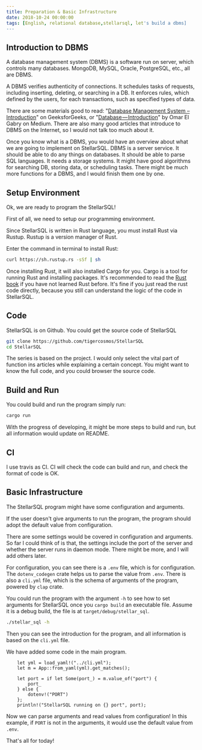 ```yaml
---
title: Preparation & Basic Infrastructure
date: 2018-10-24 00:00:00
tags: [English, relational database,stellarsql, let's build a dbms]
---
```


## Introduction to DBMS

A database management system (DBMS) is a software run on server, which controls many databases. MongoDB, MySQL, Oracle, PostgreSQL, etc., all are DBMS.

A DBMS verifies authenticity of connections. It schedules tasks of requests, including inserting, deleting, or searching in a DB. It enforces rules, which defined by the users, for each transactions, such as specified types of data.

There are some materials good to read: "[Database Management System – Introduction](https://www.geeksforgeeks.org/database-management-system-introduction-set-1/)" on GeeksforGeeks, or "[Database — Introduction](https://medium.com/omarelgabrys-blog/database-introduction-part-1-4844fada1fb0)" by Omar El Gabry on Medium. There are also many good articles that introduce to DBMS on the Internet, so I would not talk too much about it.

Once you know what is a DBMS, you would have an overview about what we are going to implement on StellarSQL. DBMS is a server service. It should be able to do any things on databases. It should be able to parse SQL languages. It needs a storage systems. It might have good algorithms for searching DB, storing data, or scheduling tasks. There might be much more functions for a DBMS, and I would finish them one by one.

## Setup Environment

Ok, we are ready to program the StellarSQL!

First of all, we need to setup our programming environment.

Since StellarSQL is written in Rust language, you must install Rust via Rustup. Rustup is a version manager of Rust.

Enter the command in terminal to install Rust:

```bash
curl https://sh.rustup.rs -sSf | sh
```

Once installing Rust, it will also installed Cargo for you. Cargo is a tool for running Rust and installing packages. It's recommended to read the [Rust book](https://doc.rust-lang.org/book/2018-edition/index.html) if you have not learned Rust before. It's fine if you just read the rust code directly, because you still can understand the logic of the code in StellarSQL.

## Code

StellarSQL is on Github. You could get the source code of StellarSQL

```bash
git clone https://github.com/tigercosmos/StellarSQL
cd StellarSQL
```

The series is based on the project. I would only select the vital part of function ins articles while explaining a certain concept. You might want to know the full code, and you could browser the source code.

## Build and Run

You could build and run the program simply run:

```bash
cargo run
```

With the progress of developing, it might be more steps to build and run, but all information would update on README.

## CI

I use travis as CI. CI will check the code can build and run, and check the format of code is OK.

## Basic Infrastructure

The StellarSQL program might have some configuration and arguments.

If the user doesn't give arguments to run the program, the program should adopt the default value from configuration.

There are some settings would be covered in configuration and arguments. So far I could think of is that, the settings include the port of the server and whether the server runs in daemon mode. There might be more, and I will add others later.

For configuration, you can see there is a `.env` file, which is for configuration. The `dotenv_codegen` crate helps us to parse the value from `.env`. There is also a `cli.yml` file, which is the schema of arguments of the program, powered by `clap` crate.

You could run the program with the argument `-h` to see how to set arguments for StellarSQL once you `cargo build` an executable file. Assume it is a debug build, the file is at `target/debug/stellar_sql`.

```bash
./stellar_sql -h
```

Then you can see the introduction for the program, and all information is based on the `cli.yml` file.

We have added some code in the main program.

```
    let yml = load_yaml!("../cli.yml");
    let m = App::from_yaml(yml).get_matches();

    let port = if let Some(port_) = m.value_of("port") {
        port_
    } else {
        dotenv!("PORT")
    };
    println!("StellarSQL running on {} port", port);
```

Now we can parse arguments and read values from configuration! In this example, if `PORT` is not in the arguments, it would use the default value from `.env`.

That's all for today!
